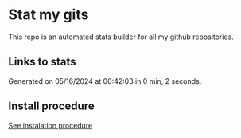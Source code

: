 # Stat my gits

This repo is an automated stats builder for all my github repositories.

## Links to stats


Generated on 05/16/2024 at 00:42:03 in 0 min, 2 seconds.

## Install procedure

[See instalation procedure](./src/install.md)
